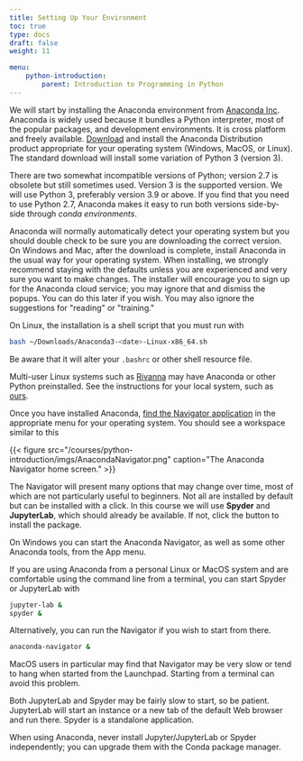 ```yaml
---
title: Setting Up Your Environment
toc: true
type: docs
draft: false
weight: 11

menu:
    python-introduction:
        parent: Introduction to Programming in Python
---
```


We will start by installing the Anaconda environment from [Anaconda Inc](https://anaconda.com).  Anaconda is widely used because it bundles a Python interpreter, most of the popular packages, and development environments. It is cross platform and freely available. [Download](https://www.anaconda.com/products/individual#Downloads) and install the Anaconda Distribution product appropriate for your operating system (Windows, MacOS, or Linux). The standard download will install some variation of Python 3 (version 3).

There are two somewhat incompatible versions of Python; version 2.7 is obsolete but still sometimes used.  Version 3 is the supported version.  We will use Python 3, preferably version 3.9 or above.  If you find that you need to use Python 2.7, Anaconda makes it easy to run both versions side-by-side through _conda environments_.

Anaconda will normally automatically detect your operating system but you should double check to be sure you are downloading the correct version.  On Windows and Mac, after the download is complete, install Anaconda in the usual way for your operating system.  When installing, we strongly recommend staying with the defaults unless you are experienced and very sure you want to make changes. The installer will encourage you to sign up for the Anaconda cloud service; you may ignore that and dismiss the popups. You can do this later if you wish. You may also ignore the suggestions for "reading" or "training."

On Linux, the installation is a shell script that you must run with
```bash
bash ~/Downloads/Anaconda3-<date>-Linux-x86_64.sh
```
Be aware that it will alter your `.bashrc` or other shell resource file. 

Multi-user Linux systems such as [Rivanna](https://www.rc.virginia.edu/userinfo/rivanna/overview/) may have Anaconda or other Python preinstalled.  See the instructions for your local system, such as [ours](https://www.rc.virginia.edu/userinfo/rivanna/software/anaconda/).

Once you have installed Anaconda, [find the Navigator application](https://docs.anaconda.com/anaconda/user-guide/getting-started/) in the appropriate menu for your operating system.  You should see a workspace similar to this

{{< figure src="/courses/python-introduction/imgs/AnacondaNavigator.png" caption="The Anaconda Navigator home screen." >}}

The Navigator will present many options that may change over time, most of which are not particularly useful to beginners. Not all are installed by default but can be installed with a click.  In this course we will use **Spyder** and **JupyterLab**, which should already be available.  If not, click the button to install the package.

On Windows you can start the Anaconda Navigator, as well as some other Anaconda tools, from the App menu.

If you are using Anaconda from a personal Linux or MacOS system and are comfortable using the command line from a terminal, you can start Spyder or  JupyterLab with
```bash
jupyter-lab &
spyder &
```
Alternatively, you can run the Navigator if you wish to start from there.
```bash
anaconda-navigator &
```

MacOS users in particular may find that Navigator may be very slow or tend to hang when started from the Launchpad.  Starting from a terminal can avoid this problem.

Both JupyterLab and Spyder may be fairly slow to start, so be patient.  JupyterLab will start an instance or a new tab of the default Web browser and run there. Spyder is a standalone application.

When using Anaconda, never install Jupyter/JupyterLab or Spyder independently; you can upgrade them with the Conda package manager.
